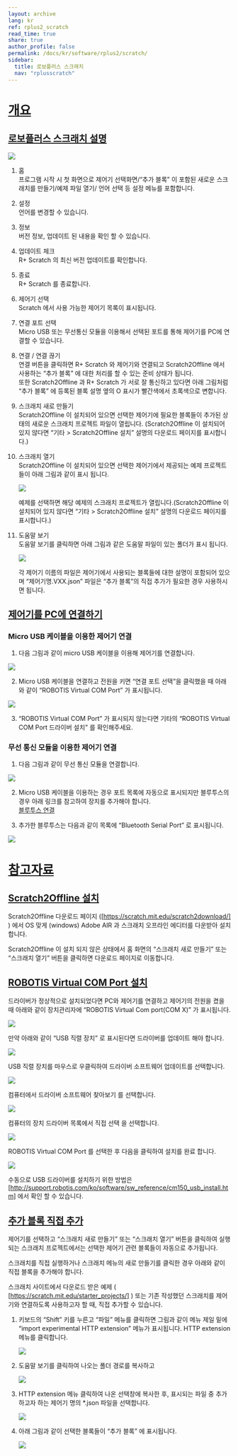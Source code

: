 ```yaml
---
layout: archive
lang: kr
ref: rplus2_scratch
read_time: true
share: true
author_profile: false
permalink: /docs/kr/software/rplus2/scratch/
sidebar:
  title: 로보플러스 스크래치
  nav: "rplusscratch"
---
```


# [개요](#개요)

## [로보플러스 스크래치 설명](#로보플러스-스크래치-설명)

![](/assets/images/sw/rplus2/scratch/r+scratch_1.jpg)

1. 홈  
  프로그램 시작 시 첫 화면으로 제어기 선택화면/“추가 블록” 이 포함된 새로운 스크래치를 만들기/예제 파일 열기/ 언어 선택 등 설정 메뉴를 포함합니다.

2. 설정  
  언어를 변경할 수 있습니다.

3. 정보  
  버전 정보, 업데이트 된 내용을 확인 할 수 있습니다.

4. 업데이트 체크  
  R+ Scratch 의 최신 버전 업데이트를 확인합니다.

5. 종료  
  R+ Scratch 를 종료합니다.

6. 제어기 선택  
  Scratch 에서 사용 가능한 제어기 목록이 표시됩니다.

7. 연결 포트 선택  
  Micro USB 또는 무선통신 모듈을 이용해서 선택된 포트를 통해 제어기를 PC에 연결할 수 있습니다.

8. 연결 / 연결 끊기  
  연결 버튼을 클릭하면 R+ Scratch 와 제어기와 연결되고 Scratch2Offline 에서 사용하는 “추가 블록” 에 대한 처리를 할 수 있는 준비 상태가 됩니다.  
  또한 Scratch2Offline 과 R+ Scratch 가 서로 잘 통신하고 있다면 아래 그림처럼 “추가 블록” 에 등록된 블록 설명 옆의 O 표시가 빨간색에서 초록색으로 변합니다.

9. 스크래치 새로 만들기  
  Scratch2Offline 이 설치되어 있으면 선택한 제어기에 필요한 블록들이 추가된 상태의 새로운 스크래치 프로젝트 파일이 열립니다. (Scratch2Offline 이 설치되어 있지 않다면 “기타 > Scratch2Offline 설치” 설명의 다운로드 페이지를 표시합니다.)

10. 스크래치 열기  
  Scratch2Offline 이 설치되어 있으면 선택한 제어기에서 제공되는 예제 프로젝트들이 아래 그림과 같이 표시 됩니다.

    ![](/assets/images/sw/rplus2/scratch/r+scratch_5.jpg)

    예제를 선택하면 해당 예제의 스크래치 프로젝트가 열립니다.(Scratch2Offline 이 설치되어 있지 않다면 “기타 > Scratch2Offline 설치” 설명의 다운로드 페이지를 표시합니다.)

11. 도움말 보기  
  도움말 보기를 클릭하면 아래 그림과 같은 도움말 파일이 있는 폴더가 표시 됩니다.

    ![](/assets/images/sw/rplus2/scratch/r+scratch_4.jpg)

    각 제어기 이름의 파일은 제어기에서 사용되는 블록들에 대한 설명이 포함되어 있으며 “제어기명.VXX.json” 파일은 “추가 블록”의 직접 추가가 필요한 경우 사용하시면 됩니다.

## [제어기를 PC에 연결하기](#제어기를-pc에-연결하기)

### Micro USB 케이블을 이용한 제어기 연결

1. 다음 그림과 같이 micro USB 케이블을 이용해 제어기를 연결합니다.  

  ![](/assets/images/sw/rplus2/scratch/r+scratch_2.jpg)

2. Micro USB 케이블을 연결하고 전원을 키면 “연결 포트 선택”을 클릭했을 때 아래와 같이 “ROBOTIS Virtual COM Port” 가 표시됩니다.

  ![](/assets/images/sw/rplus2/scratch/r+scratch_3.jpg)

3. “ROBOTIS Virtual COM Port” 가 표시되지 않는다면 기타의 “ROBOTIS Virtual COM Port 드라이버 설치” 를 확인해주세요.

### 무선 통신 모듈을 이용한 제어기 연결

1. 다음 그림과 같이 무선 통신 모듈을 연결합니다.

  ![](/assets/images/sw/rplus2/scratch/untitled-1.jpg)

2. Micro USB 케이블을 이용하는 경우 포트 목록에 자동으로 표시되지만 블루투스의 경우 아래 링크를 참고하여 장치를 추가해야 합니다.  
  [블루투스 연결](http://support.robotis.com/ko/product/education/darwin-mini/darwin_mini_application.htm#Actuator_Address_00)

3. 추가한 블루투스는 다음과 같이 목록에 “Bluetooth Serial Port” 로 표시됩니다.

  ![](/assets/images/sw/rplus2/scratch/r+scratch_6.jpg)

# [참고자료](#참고자료)

## [Scratch2Offline 설치](#Scratch2Offline-설치)

 Scratch2Offline 다운로드 페이지 ([https://scratch.mit.edu/scratch2download/] ) 에서 OS 맞게 (windows) Adobe AIR 과 스크래치 오프라인 에디터를 다운받아 설치 합니다.

 Scratch2Offline 이 설치 되지 않은 상태에서 홈 화면의 “스크래치 새로 만들기” 또는 “스크래치 열기” 버튼을 클릭하면 다운로드 페이지로 이동합니다.


## [ROBOTIS Virtual COM Port 설치](#robotis-virtual-com-port-설치)

드라이버가 정상적으로 설치되었다면 PC와 제어기를 연결하고 제어기의 전원을 켰을 때 아래와 같이 장치관리자에 “ROBOTIS Virtual Com port(COM X)” 가 표시됩니다.

![](/assets/images/sw/rplus2/scratch/r+scratch_7.jpg)

만약 아래와 같이 “USB 직렬 장치” 로 표시된다면 드라이버를 업데이트 해야 합니다.

![](/assets/images/sw/rplus2/scratch/r+scratch_8.jpg)

USB 직렬 장치를 마우스로 우클릭하여 드라이버 소프트웨어 업데이트를 선택합니다.

![](/assets/images/sw/rplus2/scratch/r+scratch_9.jpg)

컴퓨터에서 드라이버 소프트웨어 찾아보기 를 선택합니다.

![](/assets/images/sw/rplus2/scratch/r+scratch_10.jpg)

컴퓨터의 장치 드라이버 목록에서 직접 선택 을 선택합니다.

![](/assets/images/sw/rplus2/scratch/r+scratch_11.jpg)

ROBOTIS Virtual COM Port 를 선택한 후 다음을 클릭하여 설치를 완료 합니다.

![](/assets/images/sw/rplus2/scratch/r+scratch_13.jpg)

수동으로 USB 드라이버를 설치하기 위한 방법은 [http://support.robotis.com/ko/software/sw_reference/cm150_usb_install.htm] 에서 확인 할 수 있습니다.

## [추가 블록 직접 추가](#추가-블록-직접-추가)

제어기를 선택하고 “스크래치 새로 만들기” 또는 “스크래치 열기” 버튼을 클릭하여 실행되는 스크래치 프로젝트에서는 선택한 제어기 관련 블록들이 자동으로 추가됩니다.

스크래치를 직접 실행하거나 스크래치 메뉴의 새로 만들기를 클릭한 경우 아래와 같이 직접 블록을 추가해야 합니다.

스크래치 사이트에서 다운로드 받은 예제 ( [https://scratch.mit.edu/starter_projects/] ) 또는 기존 작성했던 스크래치를 제어기와 연결하도록 사용하고자 할 때, 직접 추가할 수 있습니다.

1. 키보드의 “Shift” 키를 누른고 “파일” 메뉴를 클릭하면 그림과 같이 메뉴 제일 밑에 “import experimental HTTP extension” 메뉴가 표시됩니다. HTTP extension 메뉴를 클릭합니다.

    ![](/assets/images/sw/rplus2/scratch/r+scratch_14.jpg)
 
2. 도움말 보기를 클릭하여 나오는 폴더 경로를 복사하고

    ![](/assets/images/sw/rplus2/scratch/r+scratch_15.jpg)

3. HTTP extension 메뉴 클릭하여 나온 선택창에 복사한 후, 표시되는 파일 중 추가하고자 하는 제어기 명의 *.json 파일을 선택합니다.

    ![](/assets/images/sw/rplus2/scratch/r+scratch_16.jpg)

4. 아래 그림과 같이 선택한 블록들이 “추가 블록” 에 표시됩니다.

    ![](/assets/images/sw/rplus2/scratch/r+scratch_17.jpg)
